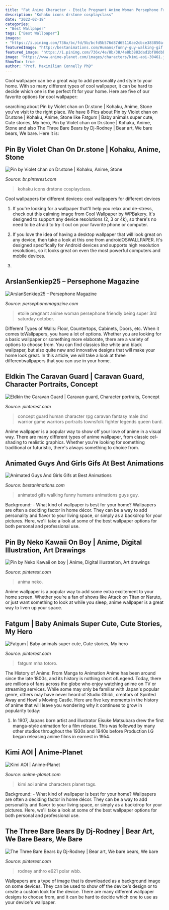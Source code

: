```yaml
---
title: "Fat Anime Character - Etoile Pregnant Anime Woman Persephone Friendly Being Super 3rd Saturday October"
description: "Kohaku icons drstone cosplayclass"
date: "2022-02-18"
categories:
- "Best Wallpaper"
tags: ["Best Wallpaper"]
images:
- "https://i.pinimg.com/736x/bc/fd/5b/bcfd5b576d87d65110ae2cbce383850a--character-concept-character-ideas.jpg"
featuredImage: "http://bestanimations.com/Humans/funny-guy-walking-gif.gif"
featured_image: "https://i.pinimg.com/736x/4e/8b/38/4e8b3882dad1bf80dbbc4210d61d4da1.jpg"
image: "https://www.anime-planet.com/images/characters/kimi-aoi-30461.jpg"
ShowToc: true
author: "Prof. Maximilian Connelly PhD"
---
```



Cool wallpaper can be a great way to add personality and style to your home. With so many different types of cool wallpaper, it can be hard to decide which one is the perfect fit for your home. Here are five of our favorite options for cool wallpaper: 

	

		
searching about Pin by Violet chan on Dr.stone | Kohaku, Anime, Stone you've visit to the right place. We have 8 Pics about Pin by Violet chan on Dr.stone | Kohaku, Anime, Stone like Fatgum | Baby animals super cute, Cute stories, My hero, Pin by Violet chan on Dr.stone | Kohaku, Anime, Stone and also The Three Bare Bears by Dj-Rodney | Bear art, We bare bears, We bare. Here it is:
		
    
## Pin By Violet Chan On Dr.stone | Kohaku, Anime, Stone

<img loading=lazy src="https://i.pinimg.com/736x/55/82/2e/55822e0c9bf130244cf4aef777fb97ae.jpg" onerror="this.onerror=null;this.src='https://tse4.mm.bing.net/th?id=OIP.jG58BD7KYmJI3HPp5JH8TgHaHV&amp;pid=15.1';" alt="Pin by Violet chan on Dr.stone | Kohaku, Anime, Stone">

_Source: br.pinterest.com_

>kohaku icons drstone cosplayclass. 

	

Cool wallpapers for different devices:
cool wallpapers for different devices 

1. If you're looking for a wallpaper that'll help you relax and de-stress, check out this calming image from Cool Wallpaper by WPBakery. It's designed to support any device resolutions (2, 3 or 4k), so there's no need to be afraid to try it out on your favorite phone or computer.

2. If you love the idea of having a desktop wallpaper that will look great on any device, then take a look at this one from androidOSWALLPAPER. It's designed specifically for Android devices and supports high resolution resolutions, so it looks great on even the most powerful computers and mobile devices.

3.

    
## ArslanSenkiep25 – Persephone Magazine

<img loading=lazy src="http://persephonemagazine.com/wp-content/uploads/2015/10/ArslanSenkiep25-600x307.jpg" onerror="this.onerror=null;this.src='https://tse1.mm.bing.net/th?id=OIP.jM32NKqJ7z0AyNK-3AaDeAHaDy&amp;pid=15.1';" alt="ArslanSenkiep25 – Persephone Magazine">

_Source: persephonemagazine.com_

>etoile pregnant anime woman persephone friendly being super 3rd saturday october. 

	

Different Types of Walls: Floor, Countertops, Cabinets, Doors, etc.
When it comes toWallpapers, you have a lot of options. Whether you are looking for a basic wallpaper or something more elaborate, there are a variety of options to choose from. You can find classics like white and black wallpaper, but also quite new and innovative designs that will make your home look great. In this article, we will take a look at three differentwallpapers that you can use in your home.

    
## Eldkin The Caravan Guard | Caravan Guard, Character Portraits, Concept

<img loading=lazy src="https://i.pinimg.com/736x/bc/fd/5b/bcfd5b576d87d65110ae2cbce383850a--character-concept-character-ideas.jpg" onerror="this.onerror=null;this.src='https://tse1.mm.bing.net/th?id=OIP.cHPswUzoa98MHT5QxlvdXQAAAA&amp;pid=15.1';" alt="Eldkin the Caravan Guard | Caravan guard, Character portraits, Concept">

_Source: pinterest.com_

>concept guard human character rpg caravan fantasy male dnd warrior game warriors portraits townsfolk fighter legends queen bard. 

	

Anime wallpaper is a popular way to show off your love of anime in a visual way. There are many different types of anime wallpaper, from classic cel-shading to realistic graphics. Whether you're looking for something traditional or futuristic, there's always something to choice from.

    
## Animated Guys And Girls Gifs At Best Animations

<img loading=lazy src="http://bestanimations.com/Humans/funny-guy-walking-gif.gif" onerror="this.onerror=null;this.src='https://tse1.mm.bing.net/th?id=OIP.Wx3Mz9zp-AfxJjKQ8hQn1gAAAA&amp;pid=15.1';" alt="Animated Guys And Girls Gifs at Best Animations">

_Source: bestanimations.com_

>animated gifs walking funny humans animations guys guy. 

	

Background: - What kind of wallpaper is best for your home?
Wallpapers are often a deciding factor in home décor. They can be a way to add personality and flavor to your living space, or simply as a backdrop for your pictures. Here, we'll take a look at some of the best wallpaper options for both personal and professional use.

    
## Pin By Neko Kawaii On Boy | Anime, Digital Illustration, Art Drawings

<img loading=lazy src="https://i.pinimg.com/736x/4e/8b/38/4e8b3882dad1bf80dbbc4210d61d4da1.jpg" onerror="this.onerror=null;this.src='https://tse4.mm.bing.net/th?id=OIP.0s53oz9U4cdeu4WGTH5RzAHaMx&amp;pid=15.1';" alt="Pin by Neko Kawaii on boy | Anime, Digital illustration, Art drawings">

_Source: pinterest.com_

>anima neko. 

	

Anime wallpaper is a popular way to add some extra excitement to your home screen. Whether you’re a fan of shows like Attack on Titan or Naruto, or just want something to look at while you sleep, anime wallpaper is a great way to liven up your space.

    
## Fatgum | Baby Animals Super Cute, Cute Stories, My Hero

<img loading=lazy src="https://i.pinimg.com/736x/b3/85/b5/b385b580fb5017d47971cc0af816bdd8.jpg" onerror="this.onerror=null;this.src='https://tse2.mm.bing.net/th?id=OIP.ogscn7qsGUb-WvuFJSGpswHaHa&amp;pid=15.1';" alt="Fatgum | Baby animals super cute, Cute stories, My hero">

_Source: pinterest.com_

>fatgum mha totoro. 

	

The History of Anime: From Manga to Animation
Anime has been around since the late 1800s, and its history is nothing short ofLegend. Today, there are millions of fans across the globe who enjoy watching anime on TV or streaming services. While some may only be familiar with Japan's popular genre, others may have never heard of Studio Ghibli, creators of Spirited Away and Howl's Moving Castle. Here are five key moments in the history of anime that will leave you wondering why it continues to grow in popularity today:
1) In 1907, Japans born artist and illustrator Eisuke Matsubara drew the first manga-style animation for a film release. This was followed by many other studios throughout the 1930s and 1940s before Production I.G began releasing anime films in earnest in 1954.

    
## Kimi AOI | Anime-Planet

<img loading=lazy src="https://www.anime-planet.com/images/characters/kimi-aoi-30461.jpg" onerror="this.onerror=null;this.src='https://tse3.mm.bing.net/th?id=OIP.zcGAul0PjAD62Hg6WEXGcwAAAA&amp;pid=15.1';" alt="Kimi AOI | Anime-Planet">

_Source: anime-planet.com_

>kimi aoi anime characters planet tags. 

	

Background: - What kind of wallpaper is best for your home?
Wallpapers are often a deciding factor in home décor. They can be a way to add personality and flavor to your living space, or simply as a backdrop for your pictures. Here, we'll take a look at some of the best wallpaper options for both personal and professional use.

    
## The Three Bare Bears By Dj-Rodney | Bear Art, We Bare Bears, We Bare

<img loading=lazy src="https://i.pinimg.com/736x/3c/f0/e4/3cf0e450fa852cdeb55126da322c371b.jpg" onerror="this.onerror=null;this.src='https://tse1.mm.bing.net/th?id=OIP.RzMnp7-rEmMRm3uA-VA4RQAAAA&amp;pid=15.1';" alt="The Three Bare Bears by Dj-Rodney | Bear art, We bare bears, We bare">

_Source: pinterest.com_

>rodney anthro e621 polar wbb. 

	

Wallpapers are a type of image that is downloaded as a background image on some devices. They can be used to show off the device's design or to create a custom look for the device. There are many different wallpaper designs to choose from, and it can be hard to decide which one to use as your device's wallpaper.

